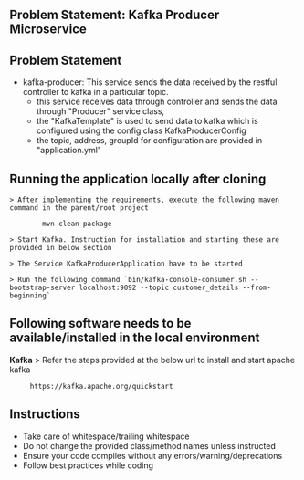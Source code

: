 ## Problem Statement: Kafka Producer Microservice

## Problem Statement
  - kafka-producer: This service sends the data received by the restful controller to kafka in a particular topic.
    *  this service receives data through controller and sends the data through "Producer" service class,
    *  the "KafkaTemplate" is used to send data to kafka which is configured using the config class KafkaProducerConfig
    *  the topic, address, groupId for configuration are provided in "application.yml"

## Running the application locally after cloning
    > After implementing the requirements, execute the following maven command in the parent/root project

            mvn clean package
    
    > Start Kafka. Instruction for installation and starting these are provided in below section

    > The Service KafkaProducerApplication have to be started
    
    > Run the following command `bin/kafka-console-consumer.sh --bootstrap-server localhost:9092 --topic customer_details --from-beginning`

## Following software needs to be available/installed in the local environment
**Kafka**
     > Refer the steps provided at the below url to install and start apache kafka

         https://kafka.apache.org/quickstart

## Instructions
  - Take care of whitespace/trailing whitespace
  - Do not change the provided class/method names unless instructed
  - Ensure your code compiles without any errors/warning/deprecations
  - Follow best practices while coding
